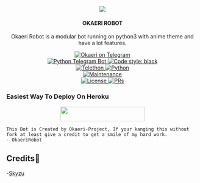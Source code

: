 <p align="center">
  <img src="https://telegra.ph/file/a6627fbd2827ff3be8f92.jpg">
</p>

<h4><p align="center"> OKAERI ROBOT </p></h4>

<p align="center">Okaeri Robot is a modular bot running on python3 with anime theme and have a lot features.</p>

<p align="center">
<a href="https://t.me/OkaeriRobot"> <img src="https://img.shields.io/badge/Okaeri-Robot-blue?&logo=telegram" alt="Okaeri on Telegram" /> </a><br>
<a href="https://python-telegram-bot.org"> <img src="https://img.shields.io/badge/PTB-13.8.1-white?&style=flat-round&logo=github" alt="Python Telegram Bot" /> </a>
<a href="https://github.com/psf/black"><img alt="Code style: black" src="https://img.shields.io/badge/code%20style-black-000000.svg"></a><br>
<a href="https://docs.telethon.dev"> <img src="https://img.shields.io/badge/Telethon-1.23.0-red?&style=flat-round&logo=github" alt="Telethon" /> </a>
<a href="https://docs.python.org"> <img src="https://img.shields.io/badge/Python-3.9.7-purple?&style=flat-round&logo=python" alt="Python" /> </a><br>
<a href="https://GitHub.com/Wahyu213/OkaeriRobot"> <img src="https://img.shields.io/badge/Maintained-Yes-yellow.svg" alt="Maintenance" /> </a><br>
<a href="https://github.com/Wahyu213/OkaeriRobot/blob/main/LICENSE"> <img src="https://img.shields.io/badge/License-GPLv3-blue.svg" alt="License" /> </a>
<a href="https://makeapullrequest.com"> <img src="https://img.shields.io/badge/PRs-Welcome-blue.svg?style=flat-round" alt="PRs" /> </a>
</p>

### Easiest Way To Deploy On Heroku 

<p align="center"><a href="https://heroku.com/deploy?template=https://github.com/Wahyu213/OkaeriRobot"> <img src="https://img.shields.io/badge/Deploy%20To%20Heroku-blue?style=for-the-badge&logo=heroku" width="220" height="38.45"/></a></p>

```
This Bot is Created by Okaeri-Project, If your kanging this without fork at least give a credit to get a smile of my hard work. 
- OkaeriRobot
```

## Credits💫
-[Skyzu](https://github.com/Skyzu/SkyzuRobot)
